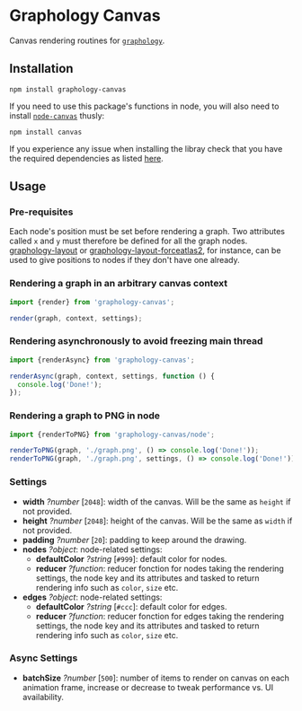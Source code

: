 # Graphology Canvas

Canvas rendering routines for [`graphology`](https://graphology.github.io).

## Installation

```
npm install graphology-canvas
```

If you need to use this package's functions in node, you will also need to install [`node-canvas`](https://www.npmjs.com/package/canvas) thusly:

```
npm install canvas
```

If you experience any issue when installing the libray check that you have the required dependencies as listed [here](https://www.npmjs.com/package/canvas#compiling).

## Usage

### Pre-requisites

Each node's position must be set before rendering a graph. Two attributes called `x` and `y` must therefore be defined for all the graph nodes. [graphology-layout](https://github.com/graphology/graphology-layout) or [graphology-layout-forceatlas2](https://github.com/graphology/graphology-layout-forceatlas2), for instance, can be used to give positions to nodes if they don't have one already.

### Rendering a graph in an arbitrary canvas context

```js
import {render} from 'graphology-canvas';

render(graph, context, settings);
```

### Rendering asynchronously to avoid freezing main thread

```js
import {renderAsync} from 'graphology-canvas';

renderAsync(graph, context, settings, function () {
  console.log('Done!');
});
```

### Rendering a graph to PNG in node

```js
import {renderToPNG} from 'graphology-canvas/node';

renderToPNG(graph, './graph.png', () => console.log('Done!'));
renderToPNG(graph, './graph.png', settings, () => console.log('Done!'));
```

### Settings

- **width** _?number_ [`2048`]: width of the canvas. Will be the same as `height` if not provided.
- **height** _?number_ [`2048`]: height of the canvas. Will be the same as `width` if not provided.
- **padding** _?number_ [`20`]: padding to keep around the drawing.
- **nodes** _?object_: node-related settings:
  - **defaultColor** _?string_ [`#999`]: default color for nodes.
  - **reducer** _?function_: reducer fonction for nodes taking the rendering settings, the node key and its attributes and tasked to return rendering info such as `color`, `size` etc.
- **edges** _?object_: node-related settings:
  - **defaultColor** _?string_ [`#ccc`]: default color for edges.
  - **reducer** _?function_: reducer fonction for edges taking the rendering settings, the node key and its attributes and tasked to return rendering info such as `color`, `size` etc.

### Async Settings

- **batchSize** _?number_ [`500`]: number of items to render on canvas on each animation frame, increase or decrease to tweak performance vs. UI availability.
